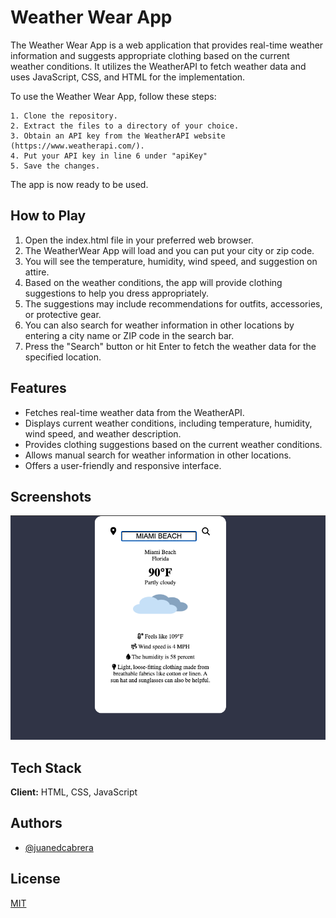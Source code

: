 
# Weather Wear App

The Weather Wear App is a web application that provides real-time weather information and suggests appropriate clothing based on the current weather conditions. It utilizes the WeatherAPI to fetch weather data and uses JavaScript, CSS, and HTML for the implementation.

To use the Weather Wear App, follow these steps:

```
1. Clone the repository.
2. Extract the files to a directory of your choice.
3. Obtain an API key from the WeatherAPI website (https://www.weatherapi.com/).
4. Put your API key in line 6 under "apiKey"
5. Save the changes.
```

The app is now ready to be used.


## How to Play
1. Open the index.html file in your preferred web browser.
2. The WeatherWear App will load and you can put your city or zip code.
3. You will see the temperature, humidity, wind speed, and suggestion on attire.
4. Based on the weather conditions, the app will provide clothing suggestions to help you dress appropriately.
5. The suggestions may include recommendations for outfits, accessories, or protective gear.
6. You can also search for weather information in other locations by entering a city name or ZIP code in the search bar.
7. Press the "Search" button or hit Enter to fetch the weather data for the specified location.
## Features

- Fetches real-time weather data from the WeatherAPI.
- Displays current weather conditions, including temperature, humidity, wind speed, and weather description.
- Provides clothing suggestions based on the current weather conditions.
- Allows manual search for weather information in other locations.
- Offers a user-friendly and responsive interface.

## Screenshots

![App screenshot showing results of a Miami Beach](./miami.png)



## Tech Stack

**Client:** HTML, CSS, JavaScript

## Authors

- [@juanedcabrera](https://www.github.com/juanedcabrera)


## License

[MIT](https://choosealicense.com/licenses/mit/)


